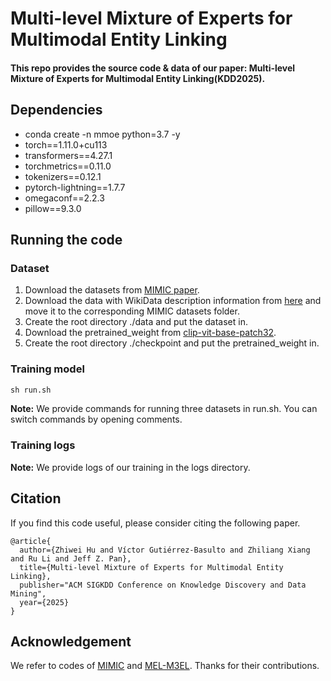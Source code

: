 # Multi-level Mixture of Experts for Multimodal Entity Linking
#### This repo provides the source code & data of our paper: Multi-level Mixture of Experts for Multimodal Entity Linking(KDD2025).

## Dependencies
* conda create -n mmoe python=3.7 -y
* torch==1.11.0+cu113
* transformers==4.27.1
* torchmetrics==0.11.0
* tokenizers==0.12.1
* pytorch-lightning==1.7.7
* omegaconf==2.2.3
* pillow==9.3.0

## Running the code
### Dataset
1. Download the datasets from [MIMIC paper](https://github.com/pengfei-luo/MIMIC).
2. Download the data with WikiData description information from [here](https://drive.google.com/drive/folders/196zSJCy5XOmRZ995Y1SUZkGbMN922nPY?usp=sharing) and move it to the corresponding MIMIC datasets folder.
3. Create the root directory ./data and put the dataset in.
4. Download the pretrained_weight from [clip-vit-base-patch32](https://huggingface.co/openai/clip-vit-base-patch32).
5. Create the root directory ./checkpoint and put the pretrained_weight in.

### Training model
```python
sh run.sh
```
**Note:** We provide commands for running three datasets in run.sh. You can switch commands by opening comments. 

### Training logs
**Note:** We provide logs of our training in the logs directory.

## Citation
If you find this code useful, please consider citing the following paper.
```
@article{
  author={Zhiwei Hu and Víctor Gutiérrez-Basulto and Zhiliang Xiang and Ru Li and Jeff Z. Pan},
  title={Multi-level Mixture of Experts for Multimodal Entity Linking},
  publisher="ACM SIGKDD Conference on Knowledge Discovery and Data Mining",
  year={2025}
}
```
## Acknowledgement
We refer to codes of [MIMIC](https://github.com/pengfei-luo/MIMIC) and [MEL-M3EL](https://github.com/zhiweihu1103/MEL-M3EL). Thanks for their contributions.

